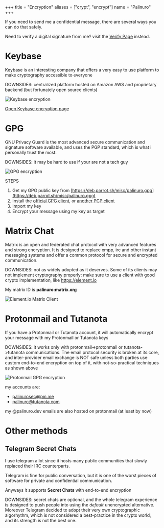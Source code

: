 +++
title = "Encryption"
aliases = ["crypt", "encrypt"]
  name = "Palinuro"
+++

If you need to send me a confidential message, there are several ways you can do that safely.

Need to verify a digital signature from me? visit the [Verify Page](../verify) instead.


# Keybase
Keybase is an interesting company that offers a very easy to use platform to make cryptography accessible to everyone

DOWNSIDES: centralized platform hosted on Amazon AWS and proprietary backend (but fortunately open source clients)

![Keybase encryption](../img/keybase.jpg)

[Open Keybase encryption page](https://keybase.io/encrypt#palinuro)

# GPG
GNU Privacy Guard is the most advanced secure communication and signature software available, and uses the PGP standard, which is what i personally trust the most.

DOWNSIDES: it may be hard to use if your are not a tech guy

![GPG encryption](../img/gpg.jpg)

STEPS

1. Get my GPG public key from [https://deb.parrot.sh/misc/palinuro.gpg](https://deb.parrot.sh/misc/palinuro.gpg)
2. Install the [official GPG client](https://gnupg.org/), or [another PGP client](https://www.openpgp.org/software/)
3. Import my key
4. Encrypt your message using my key as target


# Matrix Chat

Matrix is an open and federated chat protocol with very advanced features and strong encryption. It is designed to replace xmpp, irc and other instant messaging systems and offer a common protocol for secure and encrypted communication.

DOWNSIDES: not as widely adopted as it deserves. Some of its clients may not implement cryptography properly: make sure to use a client with good crypto implementation, like https://element.io

My matrix ID is **palinuro:matrix.org**

![Element.io Matrix Client](../img/matrix-element.jpg)

# Protonmail and Tutanota
If you have a Protonmail or Tutanota account, it will automatically encrypt your message with my Protonmail or Tutanota keys

DOWNSIDES: it works only with protonmail->protonmail or tutanota->tutanota communications. The email protocol security is broken at its core, and inter-provider email exchange is NOT safe unless both parties use custom end-to-end encryption on top of it, with not-so-practical techniques as shown above

![Protonmail GPG encryption](../img/protonmail.jpg)


my accounts are:

* palinurosec@pm.me
* palinuro@tutanota.com

my @palinuro.dev emails are also hosted on protonmail (at least by now)


# Other methods

## Telegram Secret Chats

I use telegram a lot since it hosts many public communities that slowly replaced their IRC counterparts.

Telegram is fine for public conversation, but it is one of the worst pieces of software for private and confidential communication.

Anyways it supports **Secret Chats** with end-to-end encryption

DOWNSIDES: secret chats are optional, and the whole telegram experience is designed to push people into using the *default* unencrypted alternative. Moreover Telegram decided to adopt their very own cryptographic algorhythm, which is not considered a best-practice in the crypto world, and its strength is not the best one.
